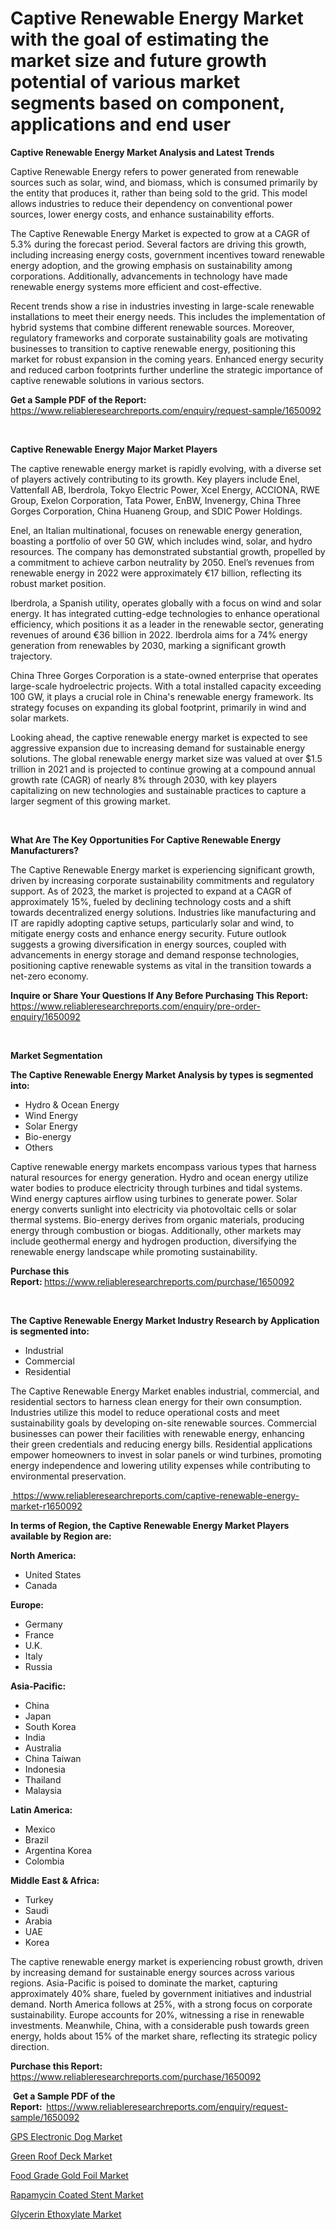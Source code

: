 <p><h1>Captive Renewable Energy Market with the goal of estimating the market size and future growth potential of various market segments based on component, applications and end user</h1></p><p><strong>Captive Renewable Energy Market Analysis and Latest Trends</strong></p>
<p><p>Captive Renewable Energy refers to power generated from renewable sources such as solar, wind, and biomass, which is consumed primarily by the entity that produces it, rather than being sold to the grid. This model allows industries to reduce their dependency on conventional power sources, lower energy costs, and enhance sustainability efforts.</p><p>The Captive Renewable Energy Market is expected to grow at a CAGR of 5.3% during the forecast period. Several factors are driving this growth, including increasing energy costs, government incentives toward renewable energy adoption, and the growing emphasis on sustainability among corporations. Additionally, advancements in technology have made renewable energy systems more efficient and cost-effective.</p><p>Recent trends show a rise in industries investing in large-scale renewable installations to meet their energy needs. This includes the implementation of hybrid systems that combine different renewable sources. Moreover, regulatory frameworks and corporate sustainability goals are motivating businesses to transition to captive renewable energy, positioning this market for robust expansion in the coming years. Enhanced energy security and reduced carbon footprints further underline the strategic importance of captive renewable solutions in various sectors.</p></p>
<p><strong>Get a Sample PDF of the Report:&nbsp;</strong> <a href="https://www.reliableresearchreports.com/enquiry/request-sample/1650092?utm_campaign=40&utm_medium=2&utm_source=Github&utm_content=ia&utm_term=08122024&utm_id=captive-renewable-energy">https://www.reliableresearchreports.com/enquiry/request-sample/1650092</a></p>
<p>&nbsp;</p>
<p><strong>Captive Renewable Energy Major Market Players</strong></p>
<p><p>The captive renewable energy market is rapidly evolving, with a diverse set of players actively contributing to its growth. Key players include Enel, Vattenfall AB, Iberdrola, Tokyo Electric Power, Xcel Energy, ACCIONA, RWE Group, Exelon Corporation, Tata Power, EnBW, Invenergy, China Three Gorges Corporation, China Huaneng Group, and SDIC Power Holdings.</p><p>Enel, an Italian multinational, focuses on renewable energy generation, boasting a portfolio of over 50 GW, which includes wind, solar, and hydro resources. The company has demonstrated substantial growth, propelled by a commitment to achieve carbon neutrality by 2050. Enel’s revenues from renewable energy in 2022 were approximately €17 billion, reflecting its robust market position.</p><p>Iberdrola, a Spanish utility, operates globally with a focus on wind and solar energy. It has integrated cutting-edge technologies to enhance operational efficiency, which positions it as a leader in the renewable sector, generating revenues of around €36 billion in 2022. Iberdrola aims for a 74% energy generation from renewables by 2030, marking a significant growth trajectory.</p><p>China Three Gorges Corporation is a state-owned enterprise that operates large-scale hydroelectric projects. With a total installed capacity exceeding 100 GW, it plays a crucial role in China's renewable energy framework. Its strategy focuses on expanding its global footprint, primarily in wind and solar markets.</p><p>Looking ahead, the captive renewable energy market is expected to see aggressive expansion due to increasing demand for sustainable energy solutions. The global renewable energy market size was valued at over $1.5 trillion in 2021 and is projected to continue growing at a compound annual growth rate (CAGR) of nearly 8% through 2030, with key players capitalizing on new technologies and sustainable practices to capture a larger segment of this growing market.</p></p>
<p>&nbsp;</p>
<p><strong>What Are The Key Opportunities For Captive Renewable Energy Manufacturers?</strong></p>
<p><p>The Captive Renewable Energy market is experiencing significant growth, driven by increasing corporate sustainability commitments and regulatory support. As of 2023, the market is projected to expand at a CAGR of approximately 15%, fueled by declining technology costs and a shift towards decentralized energy solutions. Industries like manufacturing and IT are rapidly adopting captive setups, particularly solar and wind, to mitigate energy costs and enhance energy security. Future outlook suggests a growing diversification in energy sources, coupled with advancements in energy storage and demand response technologies, positioning captive renewable systems as vital in the transition towards a net-zero economy.</p></p>
<p><strong>Inquire or Share Your Questions If Any Before Purchasing This Report:</strong> <a href="https://www.reliableresearchreports.com/enquiry/pre-order-enquiry/1650092?utm_campaign=40&utm_medium=2&utm_source=Github&utm_content=ia&utm_term=08122024&utm_id=captive-renewable-energy">https://www.reliableresearchreports.com/enquiry/pre-order-enquiry/1650092</a></p>
<p>&nbsp;</p>
<p><strong>Market Segmentation</strong></p>
<p><strong>The Captive Renewable Energy Market Analysis by types is segmented into:</strong></p>
<p><ul><li>Hydro & Ocean Energy</li><li>Wind Energy</li><li>Solar Energy</li><li>Bio-energy</li><li>Others</li></ul></p>
<p><p>Captive renewable energy markets encompass various types that harness natural resources for energy generation. Hydro and ocean energy utilize water bodies to produce electricity through turbines and tidal systems. Wind energy captures airflow using turbines to generate power. Solar energy converts sunlight into electricity via photovoltaic cells or solar thermal systems. Bio-energy derives from organic materials, producing energy through combustion or biogas. Additionally, other markets may include geothermal energy and hydrogen production, diversifying the renewable energy landscape while promoting sustainability.</p></p>
<p><strong>Purchase this Report:&nbsp;</strong><a href="https://www.reliableresearchreports.com/purchase/1650092?utm_campaign=40&utm_medium=2&utm_source=Github&utm_content=ia&utm_term=08122024&utm_id=captive-renewable-energy">https://www.reliableresearchreports.com/purchase/1650092</a></p>
<p>&nbsp;</p>
<p><strong>The Captive Renewable Energy Market Industry Research by Application is segmented into:</strong></p>
<p><ul><li>Industrial</li><li>Commercial</li><li>Residential</li></ul></p>
<p><p>The Captive Renewable Energy Market enables industrial, commercial, and residential sectors to harness clean energy for their own consumption. Industries utilize this model to reduce operational costs and meet sustainability goals by developing on-site renewable sources. Commercial businesses can power their facilities with renewable energy, enhancing their green credentials and reducing energy bills. Residential applications empower homeowners to invest in solar panels or wind turbines, promoting energy independence and lowering utility expenses while contributing to environmental preservation.</p></p>
<p><a href="https://www.reliableresearchreports.com/captive-renewable-energy-market-r1650092?utm_campaign=40&utm_medium=2&utm_source=Github&utm_content=ia&utm_term=08122024&utm_id=captive-renewable-energy">&nbsp;https://www.reliableresearchreports.com/captive-renewable-energy-market-r1650092</a></p>
<p><strong>In terms of Region, the Captive Renewable Energy Market Players available by Region are:</strong></p>
<p>
    <p> <strong> North America: </strong>
        <ul>
            <li>United States</li>
            <li>Canada</li>
        </ul>
        </p> 
    <p> <strong> Europe: </strong>
        <ul>
            <li>Germany</li>
            <li>France</li>
            <li>U.K.</li>
            <li>Italy</li>
            <li>Russia</li>
        </ul>
        </p> 
    <p> <strong> Asia-Pacific: </strong>
        <ul>
            <li>China</li>
            <li>Japan</li>
            <li>South Korea</li>
            <li>India</li>
            <li>Australia</li>
            <li>China Taiwan</li>
            <li>Indonesia</li>
            <li>Thailand</li>
            <li>Malaysia</li>
        </ul>
        </p> 
    <p> <strong> Latin America: </strong>
        <ul>
            <li>Mexico</li>
            <li>Brazil</li>
            <li>Argentina Korea</li>
            <li>Colombia</li>
        </ul>
        </p> 
    <p> <strong> Middle East & Africa: </strong>
        <ul>
            <li>Turkey</li>
            <li>Saudi</li>
            <li>Arabia</li>
            <li>UAE</li>
            <li>Korea</li>
        </ul>
    </p>
    </p>
<p><p>The captive renewable energy market is experiencing robust growth, driven by increasing demand for sustainable energy sources across various regions. Asia-Pacific is poised to dominate the market, capturing approximately 40% share, fueled by government initiatives and industrial demand. North America follows at 25%, with a strong focus on corporate sustainability. Europe accounts for 20%, witnessing a rise in renewable investments. Meanwhile, China, with a considerable push towards green energy, holds about 15% of the market share, reflecting its strategic policy direction.</p></p>
<p><strong>Purchase this Report: </strong><a href="https://www.reliableresearchreports.com/purchase/1650092?utm_campaign=40&utm_medium=2&utm_source=Github&utm_content=ia&utm_term=08122024&utm_id=captive-renewable-energy">https://www.reliableresearchreports.com/purchase/1650092</a></p>
<p>&nbsp;<strong>Get a Sample PDF of the Report:&nbsp;&nbsp;</strong><a href="https://www.reliableresearchreports.com/enquiry/request-sample/1650092?utm_campaign=40&utm_medium=2&utm_source=Github&utm_content=ia&utm_term=08122024&utm_id=captive-renewable-energy">https://www.reliableresearchreports.com/enquiry/request-sample/1650092</a></p>
<p><strong></strong></p>
<p><p><a href="https://www.linkedin.com/pulse/the-sympatico-insight-9odme?utm_campaign=40&utm_medium=2&utm_source=Github&utm_content=ia&utm_term=08122024&utm_id=captive-renewable-energy">GPS Electronic Dog Market</a></p><p><a href="https://issuu.com/reportprime-2/docs/green-roof-deck-market-size-2030.pptx?utm_campaign=40&utm_medium=2&utm_source=Github&utm_content=ia&utm_term=08122024&utm_id=captive-renewable-energy">Green Roof Deck Market</a></p><p><a href="https://www.linkedin.com/pulse/compreh-proposis-fbaif?utm_campaign=40&utm_medium=2&utm_source=Github&utm_content=ia&utm_term=08122024&utm_id=captive-renewable-energy">Food Grade Gold Foil Market</a></p><p><a href="https://issuu.com/reportprime-2/docs/rapamycin-coated-stent-market-size-2030.pptx?utm_campaign=40&utm_medium=2&utm_source=Github&utm_content=ia&utm_term=08122024&utm_id=captive-renewable-energy">Rapamycin Coated Stent Market</a></p><p><a href="https://github.com/abbislposival/Market-Research-Report-List-1/blob/main/glycerin-ethoxylate-market.md?utm_campaign=40&utm_medium=2&utm_source=Github&utm_content=ia&utm_term=08122024&utm_id=captive-renewable-energy">Glycerin Ethoxylate Market</a></p></p>